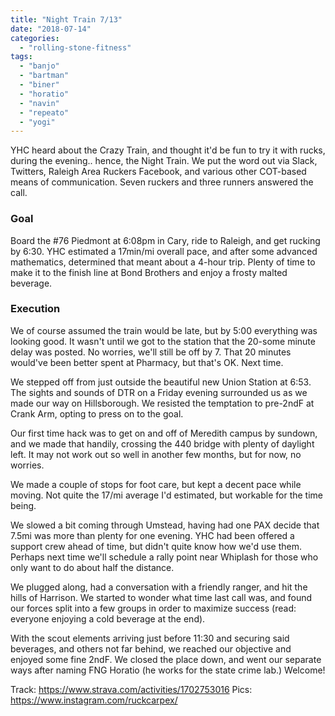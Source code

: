 ```yaml
---
title: "Night Train 7/13"
date: "2018-07-14"
categories: 
  - "rolling-stone-fitness"
tags: 
  - "banjo"
  - "bartman"
  - "biner"
  - "horatio"
  - "navin"
  - "repeato"
  - "yogi"
---
```


YHC heard about the Crazy Train, and thought it'd be fun to try it with rucks, during the evening.. hence, the Night Train. We put the word out via Slack, Twitters, Raleigh Area Ruckers Facebook, and various other COT-based means of communication. Seven ruckers and three runners answered the call.

### Goal

Board the #76 Piedmont at 6:08pm in Cary, ride to Raleigh, and get rucking by 6:30. YHC estimated a 17min/mi overall pace, and after some advanced mathematics, determined that meant about a 4-hour trip. Plenty of time to make it to the finish line at Bond Brothers and enjoy a frosty malted beverage.

### Execution

We of course assumed the train would be late, but by 5:00 everything was looking good. It wasn't until we got to the station that the 20-some minute delay was posted. No worries, we'll still be off by 7. That 20 minutes would've been better spent at Pharmacy, but that's OK. Next time.

We stepped off from just outside the beautiful new Union Station at 6:53. The sights and sounds of DTR on a Friday evening surrounded us as we made our way on Hillsborough. We resisted the temptation to pre-2ndF at Crank Arm, opting to press on to the goal.

Our first time hack was to get on and off of Meredith campus by sundown, and we made that handily, crossing the 440 bridge with plenty of daylight left. It may not work out so well in another few months, but for now, no worries.

We made a couple of stops for foot care, but kept a decent pace while moving. Not quite the 17/mi average I'd estimated, but workable for the time being.

We slowed a bit coming through Umstead, having had one PAX decide that 7.5mi was more than plenty for one evening. YHC had been offered a support crew ahead of time, but didn't quite know how we'd use them. Perhaps next time we'll schedule a rally point near Whiplash for those who only want to do about half the distance.

We plugged along, had a conversation with a friendly ranger, and hit the hills of Harrison. We started to wonder what time last call was, and found our forces split into a few groups in order to maximize success (read: everyone enjoying a cold beverage at the end).

With the scout elements arriving just before 11:30 and securing said beverages, and others not far behind, we reached our objective and enjoyed some fine 2ndF. We closed the place down, and went our separate ways after naming FNG Horatio (he works for the state crime lab.) Welcome!

Track: https://www.strava.com/activities/1702753016 Pics: https://www.instagram.com/ruckcarpex/
